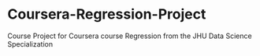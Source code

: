 # Coursera-Regression-Project
Course Project for Coursera course Regression from the JHU Data Science Specialization
